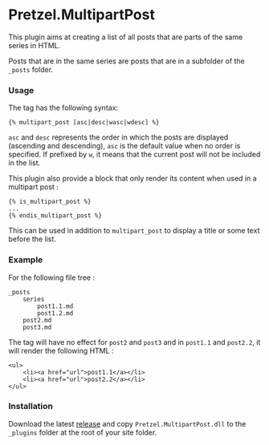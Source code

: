 # Pretzel.MultipartPost

This plugin aims at creating a list of all posts that are parts of the same series in HTML.

Posts that are in the same series are posts that are in a subfolder of the `_posts` folder.

### Usage

The tag has the following syntax:

```
{% multipart_post [asc|desc|wasc|wdesc] %}
```

`asc` and `desc` represents the order in which the posts are displayed (ascending and descending), `asc` is the default value when no order is specified. If prefixed by `w`, it means that the current post will not be included in the list.

This plugin also provide a block that only render its content when used in a multipart post :

```
{% is_multipart_post %}
...
{% endis_multipart_post %}
```

This can be used in addition to `multipart_post` to display a title or some text before the list.

### Example

For the following file tree :

```
_posts
    series
        post1.1.md
        post1.2.md
    post2.md
    post3.md

```

The tag will have no effect for `post2` and `post3` and in `post1.1` and `post2.2`, it will render the following HTML :

```
<ul>
    <li><a href="url">post1.1</a></li>
    <li><a href="url">post2.2</a></li>
</ul>

```
### Installation

Download the latest [release](https://github.com/k94ll13nn3/Pretzel.MultipartPost/releases) and copy `Pretzel.MultipartPost.dll` to the `_plugins` folder at the root of your site folder.